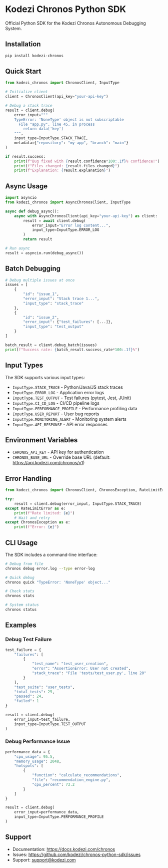 # Kodezi Chronos Python SDK

Official Python SDK for the Kodezi Chronos Autonomous Debugging System.

## Installation

```bash
pip install kodezi-chronos
```

## Quick Start

```python
from kodezi_chronos import ChronosClient, InputType

# Initialize client
client = ChronosClient(api_key="your-api-key")

# Debug a stack trace
result = client.debug(
    error_input="""
    TypeError: 'NoneType' object is not subscriptable
      File "app.py", line 45, in process
        return data['key']
    """,
    input_type=InputType.STACK_TRACE,
    metadata={"repository": "my-app", "branch": "main"}
)

if result.success:
    print(f"Bug fixed with {result.confidence*100:.1f}% confidence!")
    print(f"Files changed: {result.files_changed}")
    print(f"Explanation: {result.explanation}")
```

## Async Usage

```python
import asyncio
from kodezi_chronos import AsyncChronosClient, InputType

async def debug_async():
    async with AsyncChronosClient(api_key="your-api-key") as client:
        result = await client.debug(
            error_input="Error log content...",
            input_type=InputType.ERROR_LOG
        )
        return result

# Run async
result = asyncio.run(debug_async())
```

## Batch Debugging

```python
# Debug multiple issues at once
issues = [
    {
        "id": "issue_1",
        "error_input": "Stack trace 1...",
        "input_type": "stack_trace"
    },
    {
        "id": "issue_2", 
        "error_input": {"test_failures": [...]},
        "input_type": "test_output"
    }
]

batch_result = client.debug_batch(issues)
print(f"Success rate: {batch_result.success_rate*100:.1f}%")
```

## Input Types

The SDK supports various input types:

- `InputType.STACK_TRACE` - Python/Java/JS stack traces
- `InputType.ERROR_LOG` - Application error logs
- `InputType.TEST_OUTPUT` - Test failures (pytest, Jest, JUnit)
- `InputType.CI_CD_LOG` - CI/CD pipeline logs
- `InputType.PERFORMANCE_PROFILE` - Performance profiling data
- `InputType.USER_REPORT` - User bug reports
- `InputType.MONITORING_ALERT` - Monitoring system alerts
- `InputType.API_RESPONSE` - API error responses

## Environment Variables

- `CHRONOS_API_KEY` - API key for authentication
- `CHRONOS_BASE_URL` - Override base URL (default: https://api.kodezi.com/chronos/v1)

## Error Handling

```python
from kodezi_chronos import ChronosClient, ChronosException, RateLimitError

try:
    result = client.debug(error_input, InputType.STACK_TRACE)
except RateLimitError as e:
    print(f"Rate limited: {e}")
    # Wait and retry
except ChronosException as e:
    print(f"Error: {e}")
```

## CLI Usage

The SDK includes a command-line interface:

```bash
# Debug from file
chronos debug error.log --type error-log

# Quick debug
chronos quick "TypeError: 'NoneType' object..." 

# Check stats
chronos stats

# System status
chronos status
```

## Examples

### Debug Test Failure

```python
test_failure = {
    "failures": [
        {
            "test_name": "test_user_creation",
            "error": "AssertionError: User not created",
            "stack_trace": "File 'tests/test_user.py', line 20"
        }
    ],
    "test_suite": "user_tests",
    "total_tests": 25,
    "passed": 24,
    "failed": 1
}

result = client.debug(
    error_input=test_failure,
    input_type=InputType.TEST_OUTPUT
)
```

### Debug Performance Issue

```python
performance_data = {
    "cpu_usage": 95.5,
    "memory_usage": 2048,
    "hotspots": [
        {
            "function": "calculate_recommendations",
            "file": "recommendation_engine.py",
            "cpu_percent": 73.2
        }
    ]
}

result = client.debug(
    error_input=performance_data,
    input_type=InputType.PERFORMANCE_PROFILE
)
```

## Support

- Documentation: https://docs.kodezi.com/chronos
- Issues: https://github.com/kodezi/chronos-python-sdk/issues
- Support: support@kodezi.com
